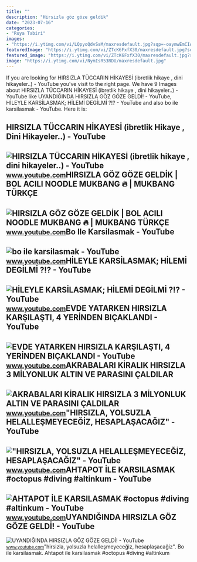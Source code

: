 ```yaml
---
title: ""
description: "Hirsizla göz göze geldi̇k"
date: "2023-07-16"
categories:
- "Ruya Tabiri"
images:
- "https://i.ytimg.com/vi/LQpyoQdvSsM/maxresdefault.jpg?sqp=-oaymwEmCIAKENAF8quKqQMa8AEB-AH-CYAC0AWKAgwIABABGFcgRShlMA8=&amp;rs=AOn4CLClaUr2z-OOSCeIbersUbuizIr-VQ"
featuredImage: "https://i.ytimg.com/vi/ZTcK6FxfX30/maxresdefault.jpg?sqp=-oaymwEmCIAKENAF8quKqQMa8AEB-AHUBoAC4AOKAgwIABABGBEgZShyMA8=&amp;rs=AOn4CLBtZ4uUaV4uLgDkVn89xkNnzkwmCw"
featured_image: "https://i.ytimg.com/vi/ZTcK6FxfX30/maxresdefault.jpg?sqp=-oaymwEmCIAKENAF8quKqQMa8AEB-AHUBoAC4AOKAgwIABABGBEgZShyMA8=&amp;rs=AOn4CLBtZ4uUaV4uLgDkVn89xkNnzkwmCw"
image: "https://i.ytimg.com/vi/NymIsR53RDU/maxresdefault.jpg"
---
```


If you are looking for HIRSIZLA TÜCCARIN HİKAYESİ (ibretlik hikaye , dini hikayeler..) - YouTube you've visit to the right page. We have 9 Images about HIRSIZLA TÜCCARIN HİKAYESİ (ibretlik hikaye , dini hikayeler..) - YouTube like UYANDIĞINDA HIRSIZLA GÖZ GÖZE GELDİ! - YouTube, HİLEYLE KARSİLASMAK; HİLEMİ DEGİLMİ ?!? - YouTube and also bo ile karsilasmak - YouTube. Here it is:

HIRSIZLA TÜCCARIN HİKAYESİ (ibretlik Hikaye , Dini Hikayeler..) - YouTube
-------------------------------------------------------------------------

 ![HIRSIZLA TÜCCARIN HİKAYESİ (ibretlik hikaye , dini hikayeler..) - YouTube](https://i.ytimg.com/vi/YvBPH0EOIyI/maxresdefault.jpg?sqp=-oaymwEmCIAKENAF8quKqQMa8AEB-AH-CYACzgWKAgwIABABGGUgXSg3MA8=&rs=AOn4CLBOXBoGBIvMdBAXFDqow6Igt-PdbQ) <small>www.youtube.com</small>HIRSIZLA GÖZ GÖZE GELDİK | BOL ACILI NOODLE MUKBANG 🔥 | MUKBANG TÜRKÇE
----------------------------------------------------------------------

 ![HIRSIZLA GÖZ GÖZE GELDİK | BOL ACILI NOODLE MUKBANG 🔥 | MUKBANG TÜRKÇE](https://i.ytimg.com/vi/sHm0NOYsjXE/maxresdefault.jpg) <small>www.youtube.com</small>Bo Ile Karsilasmak - YouTube
----------------------------

 ![bo ile karsilasmak - YouTube](https://i.ytimg.com/vi/LQpyoQdvSsM/maxresdefault.jpg?sqp=-oaymwEmCIAKENAF8quKqQMa8AEB-AH-CYAC0AWKAgwIABABGFcgRShlMA8=&rs=AOn4CLClaUr2z-OOSCeIbersUbuizIr-VQ) <small>www.youtube.com</small>HİLEYLE KARSİLASMAK; HİLEMİ DEGİLMİ ?!? - YouTube
-------------------------------------------------

 ![HİLEYLE KARSİLASMAK; HİLEMİ DEGİLMİ ?!? - YouTube](https://i.ytimg.com/vi/ZVI8LDLWNds/maxresdefault.jpg?sqp=-oaymwEmCIAKENAF8quKqQMa8AEB-AGMAoAC4AOKAgwIABABGGUgRyhUMA8=&rs=AOn4CLDvTK17koMoRlj77FrnvXwSQzGmww) <small>www.youtube.com</small>EVDE YATARKEN HIRSIZLA KARŞILAŞTI, 4 YERİNDEN BIÇAKLANDI - YouTube
------------------------------------------------------------------

 ![EVDE YATARKEN HIRSIZLA KARŞILAŞTI, 4 YERİNDEN BIÇAKLANDI - YouTube](https://i.ytimg.com/vi/34gRK_DSSK8/maxresdefault.jpg) <small>www.youtube.com</small>AKRABALARI KİRALIK HIRSIZLA 3 MİLYONLUK ALTIN VE PARASINI ÇALDILAR
------------------------------------------------------------------

 ![AKRABALARI KİRALIK HIRSIZLA 3 MİLYONLUK ALTIN VE PARASINI ÇALDILAR](https://i.ytimg.com/vi/X1FWT_HYh_g/maxresdefault.jpg) <small>www.youtube.com</small>"HIRSIZLA, YOLSUZLA HELALLEŞMEYECEĞİZ, HESAPLAŞACAĞIZ" - YouTube
----------------------------------------------------------------

 !["HIRSIZLA, YOLSUZLA HELALLEŞMEYECEĞİZ, HESAPLAŞACAĞIZ" - YouTube](https://i.ytimg.com/vi/T1yoHmnkkbE/maxresdefault.jpg) <small>www.youtube.com</small>AHTAPOT İLE KARSILASMAK #octopus #diving #altinkum - YouTube
------------------------------------------------------------

 ![AHTAPOT İLE KARSILASMAK #octopus #diving #altinkum - YouTube](https://i.ytimg.com/vi/ZTcK6FxfX30/maxresdefault.jpg?sqp=-oaymwEmCIAKENAF8quKqQMa8AEB-AHUBoAC4AOKAgwIABABGBEgZShyMA8=&rs=AOn4CLBtZ4uUaV4uLgDkVn89xkNnzkwmCw) <small>www.youtube.com</small>UYANDIĞINDA HIRSIZLA GÖZ GÖZE GELDİ! - YouTube
----------------------------------------------

 ![UYANDIĞINDA HIRSIZLA GÖZ GÖZE GELDİ! - YouTube](https://i.ytimg.com/vi/NymIsR53RDU/maxresdefault.jpg) <small>www.youtube.com</small>"hirsizla, yolsuzla helalleşmeyeceği̇z, hesaplaşacağiz". Bo ile karsilasmak. Ahtapot i̇le karsilasmak #octopus #diving #altinkum
